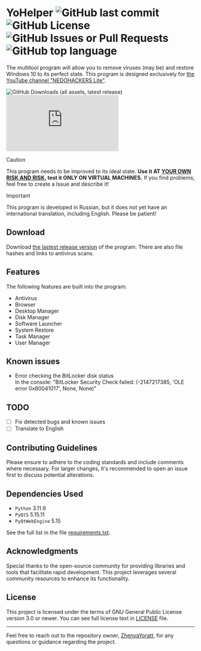# YoHelper ![GitHub last commit](https://img.shields.io/github/last-commit/ZhenyaYoratt/YoHelper?style=flat-square) ![GitHub License](https://img.shields.io/github/license/ZhenyaYoratt/YoHelper?style=flat-square) ![GitHub Issues or Pull Requests](https://img.shields.io/github/issues/ZhenyaYoratt/YoHelper?style=flat-square) ![GitHub top language](https://img.shields.io/github/languages/top/ZhenyaYoratt/YoHelper?style=flat-square)

The multitool program will allow you to remove viruses (may be) and restore Windows 10 to its perfect state. This program is designed exclusively for [the YouTube channel "NEDOHACKERS Lite"](https://youtube.com/@nedohackerslite).

![GitHub Downloads (all assets, latest release)](https://img.shields.io/github/downloads/ZhenyaYoratt/YoHelper/latest/total?style=for-the-badge&logo=github) ![GitHub file size in bytes](https://img.shields.io/github/size/ZhenyaYoratt/YoHelper/main.py)

> [!CAUTION]
> This program needs to be improved to its ideal state. **Use it AT <ins>YOUR OWN RISK AND RISK</ins>, test it ONLY ON VIRTUAL MACHINES.** If you find problems, feel free to create a Issue and describe it!

> [!IMPORTANT]
> This program is developed in Russian, but it does not yet have an international translation, including English. Please be patient!

## Download
Download [the lastest release version](/releases/) of the program. There are also file hashes and links to antivirus scans.
<!-- VirusTotal/Trag.le -->

## Features
The following features are built into the program:
- Antivirus
- Browser
- Desktop Manager
- Disk Manager
- Software Launcher
- System Restore
- Task Manager
- User Manager

## Known issues
- Error checking the BitLocker disk status \
  In the console: "BitLocker Security Check failed: (-2147217385, 'OLE error 0x80041017', None, None)"

## TODO
- [ ] Fix detected bugs and known issues
- [ ] Translate to English

## Contributing Guidelines
Please ensure to adhere to the coding standards and include comments where necessary. For larger changes, it's recommended to open an issue first to discuss potential alterations.

## Dependencies Used
- `Python` 3.11.9
- `PyQt5` 5.15.11
- `PyQtWebEngine` 5.15

See the full list in the file [requirements.txt](requirements.txt).


## Acknowledgments
Special thanks to the open-source community for providing libraries and tools that facilitate rapid development. This project leverages several community resources to enhance its functionality.

## License
This project is licensed under the terms of GNU General Public License version 3.0 or newer. You can see full license text in [LICENSE](LICENSE) file.


---

Feel free to reach out to the repository owner, [ZhenyaYoratt](https://github.com/ZhenyaYoratt), for any questions or guidance regarding the project.
